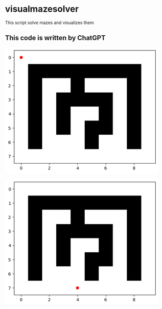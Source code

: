 # visualmazesolver
This script solve mazes and visualizes them

## This code is written by ChatGPT


![Starting Point](start.png)

![Ending Point](end.png)
